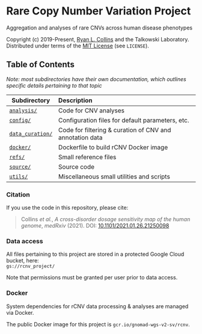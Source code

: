 # Rare Copy Number Variation Project

Aggregation and analyses of rare CNVs across human disease phenotypes  

Copyright (c) 2019-Present, [Ryan L. Collins](mailto:rlcollins@g.harvard.edu) and the Talkowski Laboratory.  
Distributed under terms of the [MIT License](/LICENSE) (see `LICENSE`).  


## Table of Contents  

_Note: most subdirectories have their own documentation, which outlines specific details pertaining to that topic_

| Subdirectory | Description |
| --- | :--- |
| [`analysis/`](https://github.com/talkowski-lab/rCNV2/tree/master/analysis/) | Code for CNV analyses |
| [`config/`](https://github.com/talkowski-lab/rCNV2/tree/master/config/) | Configuration files for default parameters, etc. |
| [`data_curation/`](https://github.com/talkowski-lab/rCNV2/tree/master/data_curation/) | Code for filtering & curation of CNV and annotation data |
| [`docker/`](https://github.com/talkowski-lab/rCNV2/tree/master/docker/) | Dockerfile to build rCNV Docker image |
| [`refs/`](https://github.com/talkowski-lab/rCNV2/tree/master/refs/) | Small reference files |
| [`source/`](https://github.com/talkowski-lab/rCNV2/tree/master/source/) | Source code |  
| [`utils/`](https://github.com/talkowski-lab/rCNV2/tree/master/utils/) | Miscellaneous small utilities and scripts |  


### Citation  

If you use the code in this repository, please cite:  
> Collins _et al._, _A cross-disorder dosage sensitivity map of the human genome_, _medRxiv_ (2021). DOI: [10.1101/2021.01.26.21250098](https://doi.org/10.1101/2021.01.26.21250098)  


### Data access  

All files pertaining to this project are stored in a protected Google Cloud bucket, here:  
`gs://rcnv_project/`

Note that permissions must be granted per user prior to data access.  


### Docker  

System dependencies for rCNV data processing & analyses are managed via Docker.  

The public Docker image for this project is `gcr.io/gnomad-wgs-v2-sv/rcnv`.  
